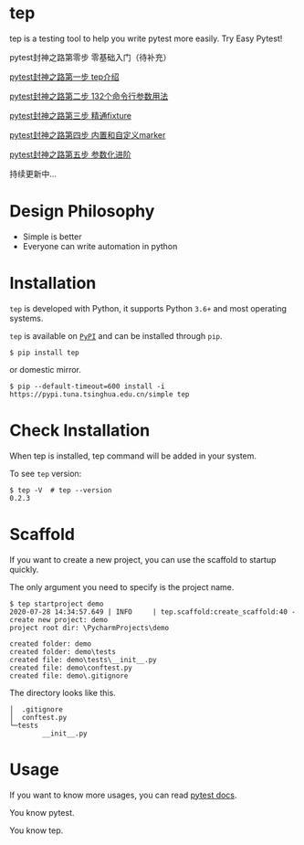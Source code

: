 # tep

tep is a testing tool to help you write pytest more easily. Try Easy Pytest!

pytest封神之路第零步 零基础入门（待补充）

[pytest封神之路第一步 tep介绍](https://www.cnblogs.com/df888/p/13531714.html)

[pytest封神之路第二步 132个命令行参数用法](https://www.cnblogs.com/df888/p/13649543.html)

[pytest封神之路第三步 精通fixture](https://www.cnblogs.com/df888/p/13691820.html)

[pytest封神之路第四步 内置和自定义marker](https://www.cnblogs.com/df888/p/13715187.html)

[pytest封神之路第五步 参数化进阶](https://www.cnblogs.com/df888/p/13721501.html)

持续更新中...

# Design Philosophy

- Simple is better
- Everyone can write automation in python

# Installation

`tep` is developed with Python, it supports Python `3.6+` and most operating systems.

`tep` is available on [`PyPI`](https://pypi.python.org/pypi) and can be installed through `pip`.

```
$ pip install tep
```

or domestic mirror.

```
$ pip --default-timeout=600 install -i https://pypi.tuna.tsinghua.edu.cn/simple tep
```

# Check Installation

When tep is installed, tep command will be added in your system.

To see `tep` version:

```
$ tep -V  # tep --version
0.2.3
```

# Scaffold

If you want to create a new project, you can use the scaffold to startup quickly.

The only argument you need to specify is the project name.

```
$ tep startproject demo
2020-07-28 14:34:57.649 | INFO     | tep.scaffold:create_scaffold:40 - create new project: demo
project root dir: \PycharmProjects\demo

created folder: demo
created folder: demo\tests
created file: demo\tests\__init__.py
created file: demo\conftest.py
created file: demo\.gitignore

```

The directory looks like this.

```
│  .gitignore
│  conftest.py
└─tests
        __init__.py
```

# Usage

If you want to know more usages, you can read [pytest docs](https://docs.pytest.org/).

You know pytest.

You know tep.
